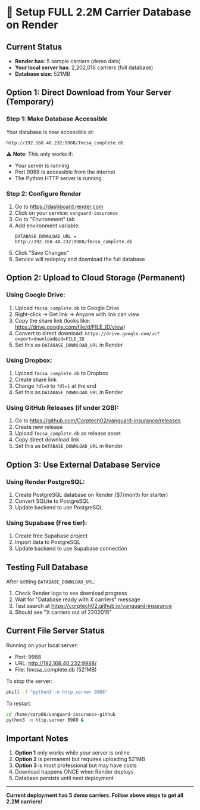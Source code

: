 # 🚀 Setup FULL 2.2M Carrier Database on Render

## Current Status
- **Render has**: 5 sample carriers (demo data)
- **Your local server has**: 2,202,016 carriers (full database)
- **Database size**: 521MB

## Option 1: Direct Download from Your Server (Temporary)

### Step 1: Make Database Accessible
Your database is now accessible at:
```
http://192.168.40.232:9988/fmcsa_complete.db
```

⚠️ **Note**: This only works if:
- Your server is running
- Port 9988 is accessible from the internet
- The Python HTTP server is running

### Step 2: Configure Render
1. Go to https://dashboard.render.com
2. Click on your service: `vanguard-insurance`
3. Go to "Environment" tab
4. Add environment variable:
   ```
   DATABASE_DOWNLOAD_URL = http://192.168.40.232:9988/fmcsa_complete.db
   ```
5. Click "Save Changes"
6. Service will redeploy and download the full database

## Option 2: Upload to Cloud Storage (Permanent)

### Using Google Drive:
1. Upload `fmcsa_complete.db` to Google Drive
2. Right-click → Get link → Anyone with link can view
3. Copy the share link (looks like: https://drive.google.com/file/d/FILE_ID/view)
4. Convert to direct download: `https://drive.google.com/uc?export=download&id=FILE_ID`
5. Set this as `DATABASE_DOWNLOAD_URL` in Render

### Using Dropbox:
1. Upload `fmcsa_complete.db` to Dropbox
2. Create share link
3. Change `?dl=0` to `?dl=1` at the end
4. Set this as `DATABASE_DOWNLOAD_URL` in Render

### Using GitHub Releases (if under 2GB):
1. Go to https://github.com/Corptech02/vanguard-insurance/releases
2. Create new release
3. Upload `fmcsa_complete.db` as release asset
4. Copy direct download link
5. Set this as `DATABASE_DOWNLOAD_URL` in Render

## Option 3: Use External Database Service

### Using Render PostgreSQL:
1. Create PostgreSQL database on Render ($7/month for starter)
2. Convert SQLite to PostgreSQL
3. Update backend to use PostgreSQL

### Using Supabase (Free tier):
1. Create free Supabase project
2. Import data to PostgreSQL
3. Update backend to use Supabase connection

## Testing Full Database

After setting `DATABASE_DOWNLOAD_URL`:

1. Check Render logs to see download progress
2. Wait for "Database ready with X carriers" message
3. Test search at https://corptech02.github.io/vanguard-insurance
4. Should see "X carriers out of 2202016"

## Current File Server Status

Running on your local server:
- Port: 9988
- URL: http://192.168.40.232:9988/
- File: fmcsa_complete.db (521MB)

To stop the server:
```bash
pkill -f "python3 -m http.server 9988"
```

To restart:
```bash
cd /home/corp06/vanguard-insurance-github
python3 -m http.server 9988 &
```

## Important Notes

1. **Option 1** only works while your server is online
2. **Option 2** is permanent but requires uploading 521MB
3. **Option 3** is most professional but may have costs
4. Download happens ONCE when Render deploys
5. Database persists until next deployment

---

**Current deployment has 5 demo carriers. Follow above steps to get all 2.2M carriers!**
